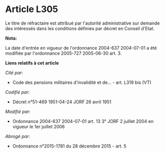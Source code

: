 # Article L305

Le titre de réfractaire est attribué par l'autorité administrative sur demande des intéressés dans les conditions définies
par décret en Conseil d'Etat.

**Nota:**

La date d'entrée en vigueur de l'ordonnance 2004-637 2004-07-01 a été modifiée par l'ordonnance 2005-727 2005-06-30 art. 3.

**Liens relatifs à cet article**

_Cité par_:

  - Code des pensions militaires d'invalidité et de... - art. L319 bis (VT)

_Codifié par_:

  - Décret n°51-469 1951-04-24 JORF 26 avril 1951

_Modifié par_:

  - Ordonnance 2004-637 2004-07-01 art. 13 3° JORF 2 juillet 2004 en vigueur le 1er juillet 2006

_Abrogé par_:

  - Ordonnance n°2015-1781 du 28 décembre 2015 - art. 5
